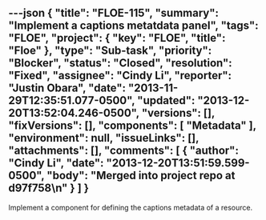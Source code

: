 ---json
{
  "title": "FLOE-115",
  "summary": "Implement a captions metatdata panel",
  "tags": "FLOE",
  "project": {
    "key": "FLOE",
    "title": "Floe"
  },
  "type": "Sub-task",
  "priority": "Blocker",
  "status": "Closed",
  "resolution": "Fixed",
  "assignee": "Cindy Li",
  "reporter": "Justin Obara",
  "date": "2013-11-29T12:35:51.077-0500",
  "updated": "2013-12-20T13:52:04.246-0500",
  "versions": [],
  "fixVersions": [],
  "components": [
    "Metadata"
  ],
  "environment": null,
  "issueLinks": [],
  "attachments": [],
  "comments": [
    {
      "author": "Cindy Li",
      "date": "2013-12-20T13:51:59.599-0500",
      "body": "Merged into project repo at d97f758\n"
    }
  ]
}
---
Implement a component for defining the captions metadata of a resource.

        